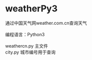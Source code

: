 # weatherPy3
通过中国天气网weather.com.cn查询天气</br>
</br>
编程语言：Python3</br>
</br>
weathercn.py 主文件</br>
city.py 城市编号用于查询</br>
